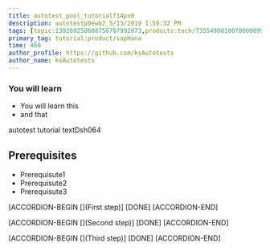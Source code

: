 ```yaml
---
title: autotest_pool_tutorialf14px0
description: autotestp0ewb2_5/13/2019 1:59:32 PM
tags: [topic:139269250608756787992873,products:tech/73554900100700000996,tutorial:experience/advanced]
primary_tag: tutorial:product/sapHana
time: 460
author_profile: https://github.com/ksAutotests
author_name: ksAutotests
---
```

### You will learn
- You will learn this
- and that

autotest tutorial textDsh064

## Prerequisites
- Prerequisute1
- Prerequisute2
- Prerequisute3

[ACCORDION-BEGIN [](First step)]
[DONE]
[ACCORDION-END]

[ACCORDION-BEGIN [](Second step)]
[DONE]
[ACCORDION-END]

[ACCORDION-BEGIN [](Third step)]
[DONE]
[ACCORDION-END]


